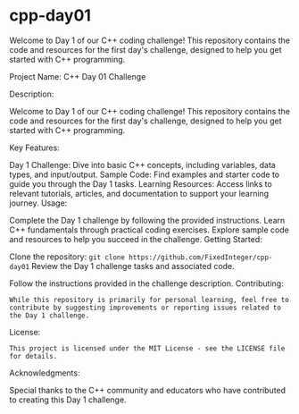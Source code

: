 # cpp-day01
Welcome to Day 1 of our C++ coding challenge! This repository contains the code and resources for the first day's challenge, designed to help you get started with C++ programming.


Project Name: C++ Day 01 Challenge

Description:

Welcome to Day 1 of our C++ coding challenge! This repository contains the code and resources for the first day's challenge, designed to help you get started with C++ programming.

Key Features:

Day 1 Challenge: Dive into basic C++ concepts, including variables, data types, and input/output.
Sample Code: Find examples and starter code to guide you through the Day 1 tasks.
Learning Resources: Access links to relevant tutorials, articles, and documentation to support your learning journey.
Usage:

Complete the Day 1 challenge by following the provided instructions.
Learn C++ fundamentals through practical coding exercises.
Explore sample code and resources to help you succeed in the challenge.
Getting Started:

Clone the repository: 
```git clone https://github.com/FixedInteger/cpp-day01```
Review the Day 1 challenge tasks and associated code.

Follow the instructions provided in the challenge description.
Contributing:

    While this repository is primarily for personal learning, feel free to contribute by suggesting improvements or reporting issues related to the Day 1 challenge.

License:

    This project is licensed under the MIT License - see the LICENSE file for details.

Acknowledgments:

Special thanks to the C++ community and educators who have contributed to creating this Day 1 challenge.
